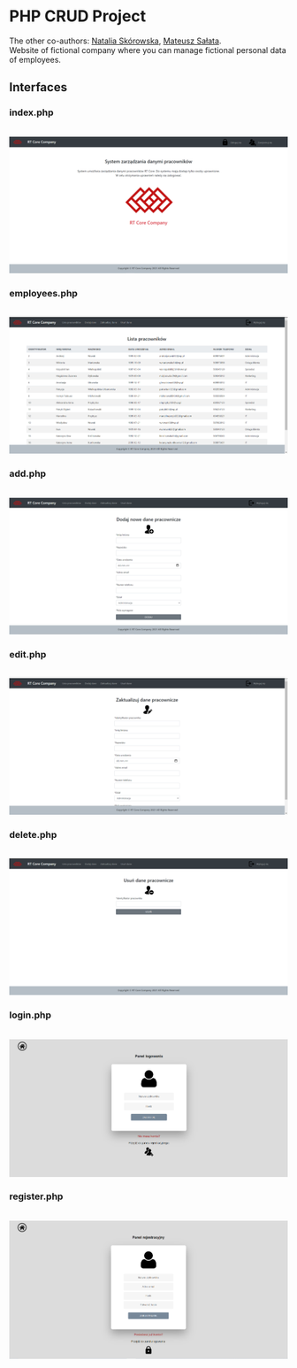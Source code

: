 # PHP CRUD Project
The other co-authors: [Natalia Skórowska](https://github.com/NataliaSkorowska), [Mateusz Sałata](https://github.com/mateuszsalata1108).<br />
Website of fictional company where you can manage fictional personal data of employees.<br />
## Interfaces
### index.php
<br />![indexView](https://github.com/KarolinaLewinska/PHP_CRUD_website/blob/main/ReadmeIMG/index.PNG)<br />
### employees.php 
<br />![employeesView](https://github.com/KarolinaLewinska/PHP_CRUD_website/blob/main/ReadmeIMG/employees.PNG)<br />
### add.php
<br />![addView](https://github.com/KarolinaLewinska/PHP_CRUD_website/blob/main/ReadmeIMG/add.PNG)<br />
### edit.php
<br />![editView](https://github.com/KarolinaLewinska/PHP_CRUD_website/blob/main/ReadmeIMG/edit.PNG)<br />
### delete.php
<br />![deleteView](https://github.com/KarolinaLewinska/PHP_CRUD_website/blob/main/ReadmeIMG/delete.PNG)<br />    
### login.php
<br />![loginView](https://github.com/KarolinaLewinska/PHP_CRUD_website/blob/main/ReadmeIMG/login.PNG)<br />
### register.php
<br />![registerView](https://github.com/KarolinaLewinska/PHP_CRUD_website/blob/main/ReadmeIMG/register.PNG)<br />
